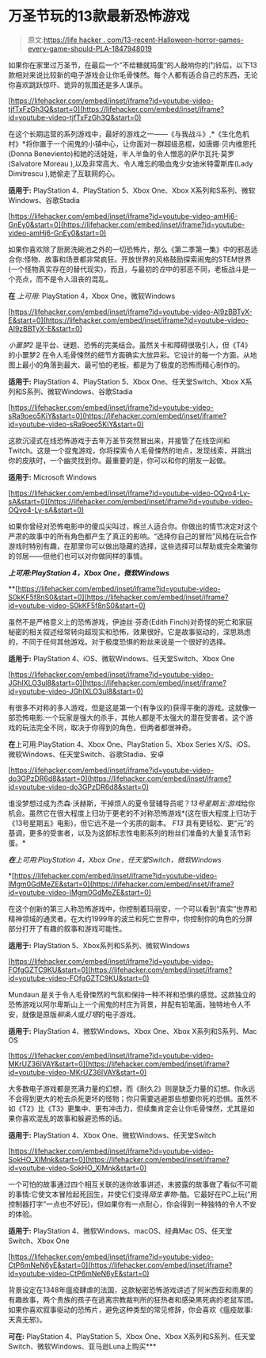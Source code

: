 # 万圣节玩的13款最新恐怖游戏

> 原文:[https://life hacker . com/13-recent-Halloween-horror-games-every-game-should-PLA-1847948019](https://lifehacker.com/13-recent-halloween-horror-games-every-gamer-should-pla-1847948019)

如果你在家里过万圣节，在最后一个“不给糖就捣蛋”的人敲响你的门铃后，以下13款相对来说比较新的电子游戏会让你毛骨悚然。每个人都有适合自己的东西，无论你喜欢跳跃惊吓、诡异的氛围还是多人谋杀。

 [https://lifehacker.com/embed/inset/iframe?id=youtube-video-tjfTxFzGh3Q&start=0](https://lifehacker.com/embed/inset/iframe?id=youtube-video-tjfTxFzGh3Q&start=0) 

在这个长期运营的系列游戏中，最好的游戏之一——《与我战斗》,*《生化危机村》*将你置于一个闹鬼的小镇中心，让你面对一群超级恶棍，如唐娜·贝内维恩托(Donna Beneviento)和她的活娃娃，半人半鱼的令人憎恶的萨尔瓦托·莫罗(Salvatore Moreau ),以及非常高大、令人难忘的吸血鬼少女迪米特雷斯库(Lady Dimitrescu ),她偷走了互联网的心。

**适用于:** PlayStation 4、PlayStation 5、Xbox One、Xbox X系列和S系列、微软Windows、谷歌Stadia

 [https://lifehacker.com/embed/inset/iframe?id=youtube-video-amHj6-GnEy0&start=0](https://lifehacker.com/embed/inset/iframe?id=youtube-video-amHj6-GnEy0&start=0) 

如果你喜欢除了厨房洗碗池之外的一切恐怖片，那么《第二季第一集》中的邪恶适合你:怪物、故事和场景都非常疯狂。开放世界的风格鼓励探索闹鬼的STEM世界(一个怪物真实存在的替代现实)，而且，与最初的*在*中的邪恶不同，老板战斗是一个亮点，而不是令人沮丧的混乱。

**在** *上可用:* PlayStation 4，Xbox One，微软Windows

 [https://lifehacker.com/embed/inset/iframe?id=youtube-video-AI9zBBTyX-E&start=0](https://lifehacker.com/embed/inset/iframe?id=youtube-video-AI9zBBTyX-E&start=0) 

*小噩梦2* 是平台、谜题、恐怖的完美结合。虽然关卡和障碍很吸引人，但《T4》的小噩梦2 在令人毛骨悚然的细节方面确实大放异彩。它设计的每一个方面，从地图上最小的角落到最大、最可怕的老板，都是为了极度的恐怖而精心制作的。

**适用于:** PlayStation 4、PlayStation 5、Xbox One、任天堂Switch、Xbox X系列和S系列、微软Windows、谷歌Stadia

 [https://lifehacker.com/embed/inset/iframe?id=youtube-video-sRa9oeo5KiY&start=0](https://lifehacker.com/embed/inset/iframe?id=youtube-video-sRa9oeo5KiY&start=0) 

这款沉浸式在线恐怖游戏于去年万圣节突然冒出来，并接管了在线空间和Twitch。这是一个捉鬼游戏，你将探索令人毛骨悚然的地点，发现线索，并跳出你的皮肤时，一个幽灵找到你。最重要的是，你可以和你的朋友一起做。

**适用于:** Microsoft Windows

 [https://lifehacker.com/embed/inset/iframe?id=youtube-video-OQvo4-Ly-sA&start=0](https://lifehacker.com/embed/inset/iframe?id=youtube-video-OQvo4-Ly-sA&start=0) 

如果你曾经对恐怖电影中的傻瓜尖叫过，棉兰人适合你。你做出的情节决定对这个严肃的故事中的所有角色都产生了真正的影响。“选择你自己的冒险”风格在玩合作游戏时特别有趣，在那里你可以做出隐藏的选择，这些选择可以帮助或完全欺骗你的邻居——但他们也可以对你做同样的事情。

***上可用:PlayStation 4，Xbox One，微软Windows***

 **[https://lifehacker.com/embed/inset/iframe?id=youtube-video-S0kKF5f8nS0&start=0](https://lifehacker.com/embed/inset/iframe?id=youtube-video-S0kKF5f8nS0&start=0) 

虽然不是严格意义上的恐怖游戏，伊迪丝·芬奇(Edith Finch)对奇怪的死亡和家庭秘密的相关叙述经常转向超现实和恐怖，效果很好。它是故事驱动的，深思熟虑的，不同于任何其他游戏。对于极度恐惧的粉丝来说是一个很好的选择。

**适用于:** PlayStation 4、iOS、微软Windows、任天堂Switch、Xbox One

 [https://lifehacker.com/embed/inset/iframe?id=youtube-video-JGhIXLO3ul8&start=0](https://lifehacker.com/embed/inset/iframe?id=youtube-video-JGhIXLO3ul8&start=0) 

有很多不对称的多人游戏，但是这是第一个(有争议的)获得平衡的游戏。这就像一部恐怖电影:一个玩家是强大的杀手，其他人都是不太强大的潜在受害者。这个游戏的玩法完全不同，取决于你得到的角色，但两者都很神奇。

**在**上可用:PlayStation 4、Xbox One、PlayStation 5、Xbox Series X/S、iOS、微软Windows、任天堂Switch、谷歌Stadia、安卓

 [https://lifehacker.com/embed/inset/iframe?id=youtube-video-do3GPzDR6d8&start=0](https://lifehacker.com/embed/inset/iframe?id=youtube-video-do3GPzDR6d8&start=0) 

谁没梦想过成为杰森·沃赫斯，干掉烦人的夏令营辅导员呢？*13号星期五:游戏*给你机会。虽然它在很大程度上归功于更老的不对称恐怖游戏*(这在很大程度上归功于《13号星期五》电影)，但它远不是一个劣质的副本。 *F13* 具有更轻松、更“元”的基调，更多的受害者，以及为这部标志性电影系列的粉丝们准备的大量复活节彩蛋。*

***在**上可用:PlayStation 4，Xbox One，任天堂Switch，微软Windows*

 *[https://lifehacker.com/embed/inset/iframe?id=youtube-video-lMgm0GdMeZE&start=0](https://lifehacker.com/embed/inset/iframe?id=youtube-video-lMgm0GdMeZE&start=0) 

在这个创新的第三人称恐怖游戏中，你控制着玛丽安，一个可以看到“真实”世界和精神领域的通灵者。在大约1999年的波兰和死亡世界中，你控制你的角色的分屏部分打开了有趣的叙事和游戏可能性。

**适用于:** PlayStation 5、Xbox系列和S系列、微软Windows

 [https://lifehacker.com/embed/inset/iframe?id=youtube-video-FOfgGZTC9KU&start=0](https://lifehacker.com/embed/inset/iframe?id=youtube-video-FOfgGZTC9KU&start=0) 

Mundaun 是关于令人毛骨悚然的气氛和保持一种不祥和恐惧的感觉。这款独立的恐怖游戏以阿尔卑斯山上一个闹鬼的村庄为背景，并配有铅笔画，独特地令人不安，就像是原版*柳条人*或*灯塔*的电子游戏。

**适用于:** PlayStation 4、微软Windows、Xbox One、Xbox X系列和S系列、Mac OS

 [https://lifehacker.com/embed/inset/iframe?id=youtube-video-MKrUZ36IVAY&start=0](https://lifehacker.com/embed/inset/iframe?id=youtube-video-MKrUZ36IVAY&start=0) 

大多数电子游戏都是充满力量的幻想，而《耐久2》则是缺乏力量的幻想。你永远不会得到更大的枪去杀死更坏的怪物；你只需要逃避那些想要你死的恐惧。虽然不如《T2》比《T3》更集中、更有冲击力，但续集肯定会让你毛骨悚然，尤其是如果你喜欢混乱的故事和躲避恐怖的话。

**适用于:** PlayStation 4、Xbox One、微软Windows、任天堂Switch

 [https://lifehacker.com/embed/inset/iframe?id=youtube-video-SokHO_XlMnk&start=0](https://lifehacker.com/embed/inset/iframe?id=youtube-video-SokHO_XlMnk&start=0) 

一个可怕的故事通过四个相互关联的迷你故事讲述，未披露的故事做了看似不可能的事情:它使文本冒险起死回生，并使它们变得*陌生事物*-酷。它最好在PC上玩(“用控制器打字”一点也不好玩)，但如果你有一点耐心，你会得到一种独特的令人不安的体验。

**适用于:** PlayStation 4、微软Windows、macOS、经典Mac OS、任天堂Switch、Xbox One

 [https://lifehacker.com/embed/inset/iframe?id=youtube-video-CtP6mNeN6yE&start=0](https://lifehacker.com/embed/inset/iframe?id=youtube-video-CtP6mNeN6yE&start=0) 

背景设定在1348年瘟疫肆虐的法国，这款秘密恐怖游戏讲述了阿米西亚和雨果的有趣故事，两个贵族的孩子在逃离宗教裁判所的狂热者和感染黑死病的老鼠军团。如果你喜欢叙事驱动的恐怖片，避免这种类型的常见修辞，你会喜欢《瘟疫故事:天真无邪》。

**可在:** PlayStation 4、PlayStation 5、Xbox One、Xbox X系列和S系列、任天堂Switch、微软Windows、亚马逊Luna上购买***